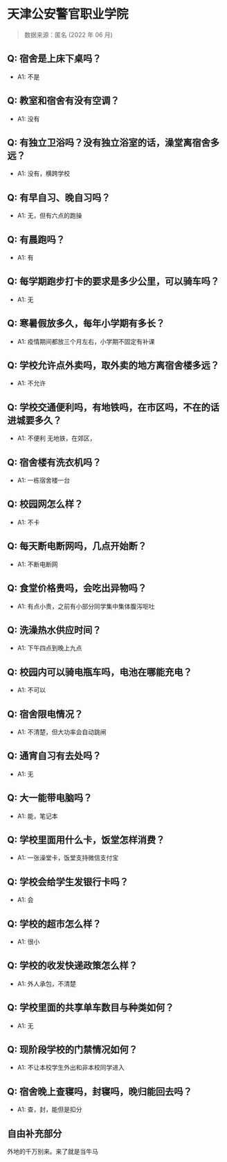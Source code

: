 # 天津公安警官职业学院

> 数据来源：匿名 (2022 年 06 月)

## Q: 宿舍是上床下桌吗？

- A1: 不是

## Q: 教室和宿舍有没有空调？

- A1: 没有

## Q: 有独立卫浴吗？没有独立浴室的话，澡堂离宿舍多远？

- A1: 没有，横跨学校

## Q: 有早自习、晚自习吗？

- A1: 无，但有六点的跑操

## Q: 有晨跑吗？

- A1: 有

## Q: 每学期跑步打卡的要求是多少公里，可以骑车吗？

- A1: 无

## Q: 寒暑假放多久，每年小学期有多长？

- A1: 疫情期间都放三个月左右，小学期不固定有补课

## Q: 学校允许点外卖吗，取外卖的地方离宿舍楼多远？

- A1: 不允许

## Q: 学校交通便利吗，有地铁吗，在市区吗，不在的话进城要多久？

- A1: 不便利 无地铁，在郊区，

## Q: 宿舍楼有洗衣机吗？

- A1: 一栋宿舍楼一台

## Q: 校园网怎么样？

- A1: 不卡

## Q: 每天断电断网吗，几点开始断？

- A1: 不断电断网

## Q: 食堂价格贵吗，会吃出异物吗？

- A1: 有点小贵，之前有小部分同学集中集体腹泻呕吐

## Q: 洗澡热水供应时间？

- A1: 下午四点到晚上九点

## Q: 校园内可以骑电瓶车吗，电池在哪能充电？

- A1: 不可以

## Q: 宿舍限电情况？

- A1: 不清楚，但大功率会自动跳闸

## Q: 通宵自习有去处吗？

- A1: 无

## Q: 大一能带电脑吗？

- A1: 能，笔记本

## Q: 学校里面用什么卡，饭堂怎样消费？

- A1: 一张澡堂卡，饭堂支持微信支付宝

## Q: 学校会给学生发银行卡吗？

- A1: 会

## Q: 学校的超市怎么样？

- A1: 很小

## Q: 学校的收发快递政策怎么样？

- A1: 外人承包，不清楚

## Q: 学校里面的共享单车数目与种类如何？

- A1: 无

## Q: 现阶段学校的门禁情况如何？

- A1: 不让本校学生外出和非本校同学进入

## Q: 宿舍晚上查寝吗，封寝吗，晚归能回去吗？

- A1: 查，封，能但是扣分

## 自由补充部分

外地的千万别来。来了就是当牛马
